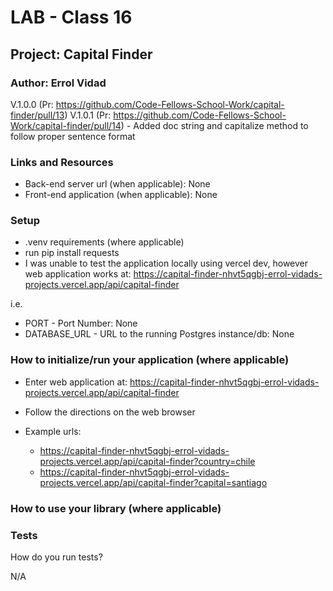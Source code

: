 # LAB - Class 16

## Project: Capital Finder

### Author: Errol Vidad
V.1.0.0 (Pr: https://github.com/Code-Fellows-School-Work/capital-finder/pull/13)
V.1.0.1 (Pr: https://github.com/Code-Fellows-School-Work/capital-finder/pull/14)
    - Added doc string and capitalize method to follow proper sentence format

### Links and Resources
- Back-end server url (when applicable): None
- Front-end application (when applicable): None

### Setup
- .venv requirements (where applicable)
- run pip install requests
- I was unable to test the application locally using vercel dev, however web application works at: https://capital-finder-nhvt5qgbj-errol-vidads-projects.vercel.app/api/capital-finder

i.e.

- PORT - Port Number: None
- DATABASE_URL - URL to the running Postgres instance/db: None

### How to initialize/run your application (where applicable)

- Enter web application at: https://capital-finder-nhvt5qgbj-errol-vidads-projects.vercel.app/api/capital-finder
- Follow the directions on the web browser

- Example urls:
  - https://capital-finder-nhvt5qgbj-errol-vidads-projects.vercel.app/api/capital-finder?country=chile
  - https://capital-finder-nhvt5qgbj-errol-vidads-projects.vercel.app/api/capital-finder?capital=santiago

### How to use your library (where applicable)
### Tests
How do you run tests?

N/A
